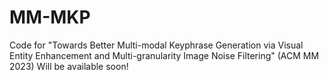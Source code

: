 # MM-MKP
Code for "Towards Better Multi-modal Keyphrase Generation via Visual Entity Enhancement and Multi-granularity Image Noise Filtering" (ACM MM 2023)  Will be available soon!
